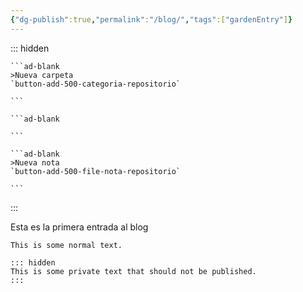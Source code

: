 ```yaml
---
{"dg-publish":true,"permalink":"/blog/","tags":["gardenEntry"]}
---
```



::: hidden

````ad-flex
```ad-blank
>Nueva carpeta
`button-add-500-categoria-repositorio`

```

```ad-blank

```

```ad-blank
>Nueva nota
`button-add-500-file-nota-repositorio`

```
````

:::

Esta es la primera entrada al blog

```
This is some normal text.

::: hidden
This is some private text that should not be published.
:::
```